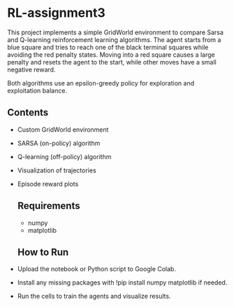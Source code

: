 # RL-assignment3
This project implements a simple GridWorld environment to compare Sarsa and Q-learning reinforcement learning algorithms. The agent starts from a blue square and tries to reach one of the black terminal squares while avoiding the red penalty states. Moving into a red square causes a large penalty and resets the agent to the start, while other moves have a small negative reward.

Both algorithms use an epsilon-greedy policy for exploration and exploitation balance.

## Contents
- Custom GridWorld environment
- SARSA (on-policy) algorithm
- Q-learning (off-policy) algorithm
- Visualization of trajectories
- Episode reward plots

  ##  Requirements
  - numpy
  - matplotlib
 
   ## How to Run
 - Upload the notebook or Python script to Google Colab.

- Install any missing packages with !pip install numpy matplotlib if needed.

- Run the cells to train the agents and visualize results.
  
